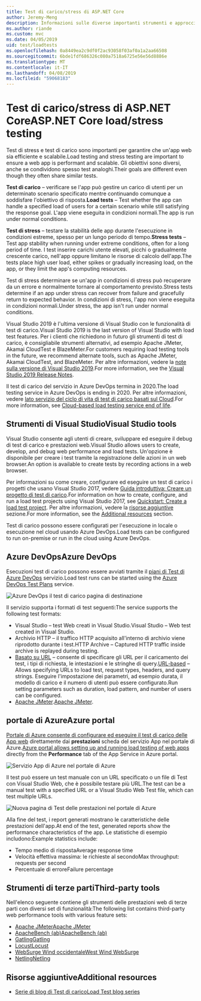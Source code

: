 ```yaml
---
title: Test di carico/stress di ASP.NET Core
author: Jeremy-Meng
description: Informazioni sulle diverse importanti strumenti e approcci per il test di carico e delle App ASP.NET Core di test di stress.
ms.author: riande
ms.custom: mvc
ms.date: 04/05/2019
uid: test/loadtests
ms.openlocfilehash: 0a8449ea2c9df0f2ac93058f03af0a1a2aa66508
ms.sourcegitcommit: 6bde1fdf686326c080a7518a6725e56e56d8886e
ms.translationtype: MT
ms.contentlocale: it-IT
ms.lasthandoff: 04/08/2019
ms.locfileid: "59068183"
---
```

# <a name="aspnet-core-loadstress-testing"></a><span data-ttu-id="333df-103">Test di carico/stress di ASP.NET Core</span><span class="sxs-lookup"><span data-stu-id="333df-103">ASP.NET Core load/stress testing</span></span>

<span data-ttu-id="333df-104">Test di stress e test di carico sono importanti per garantire che un'app web sia efficiente e scalabile.</span><span class="sxs-lookup"><span data-stu-id="333df-104">Load testing and stress testing are important to ensure a web app is performant and scalable.</span></span> <span data-ttu-id="333df-105">Gli obiettivi sono diversi, anche se condividono spesso test analoghi.</span><span class="sxs-lookup"><span data-stu-id="333df-105">Their goals are different even though they often share similar tests.</span></span>

<span data-ttu-id="333df-106">**Test di carico** &ndash; verificare se l'app può gestire un carico di utenti per un determinato scenario specificato mentre continuando comunque a soddisfare l'obiettivo di risposta.</span><span class="sxs-lookup"><span data-stu-id="333df-106">**Load tests** &ndash; Test whether the app can handle a specified load of users for a certain scenario while still satisfying the response goal.</span></span> <span data-ttu-id="333df-107">L'app viene eseguita in condizioni normali.</span><span class="sxs-lookup"><span data-stu-id="333df-107">The app is run under normal conditions.</span></span>

<span data-ttu-id="333df-108">**Test di stress** &ndash; testare la stabilità delle app durante l'esecuzione in condizioni estreme, spesso per un lungo periodo di tempo.</span><span class="sxs-lookup"><span data-stu-id="333df-108">**Stress tests** &ndash; Test app stability when running under extreme conditions, often for a long period of time.</span></span> <span data-ttu-id="333df-109">I test inserire carichi utente elevati, picchi o gradualmente crescente carico, nell'app oppure limitano le risorse di calcolo dell'app.</span><span class="sxs-lookup"><span data-stu-id="333df-109">The tests place high user load, either spikes or gradually increasing load, on the app, or they limit the app's computing resources.</span></span>

<span data-ttu-id="333df-110">Test di stress determinare se un'app in condizioni di stress può recuperare da un errore e normalmente tornare al comportamento previsto.</span><span class="sxs-lookup"><span data-stu-id="333df-110">Stress tests determine if an app under stress can recover from failure and gracefully return to expected behavior.</span></span> <span data-ttu-id="333df-111">In condizioni di stress, l'app non viene eseguita in condizioni normali.</span><span class="sxs-lookup"><span data-stu-id="333df-111">Under stress, the app isn't run under normal conditions.</span></span>

<span data-ttu-id="333df-112">Visual Studio 2019 è l'ultima versione di Visual Studio con le funzionalità di test di carico.</span><span class="sxs-lookup"><span data-stu-id="333df-112">Visual Studio 2019 is the last version of Visual Studio with load test features.</span></span> <span data-ttu-id="333df-113">Per i clienti che richiedono in futuro gli strumenti di test di carico, è consigliabile strumenti alternativi, ad esempio Apache JMeter, Akamai CloudTest e BlazeMeter.</span><span class="sxs-lookup"><span data-stu-id="333df-113">For customers requiring load testing tools in the future, we recommend alternate tools, such as Apache JMeter, Akamai CloudTest, and BlazeMeter.</span></span> <span data-ttu-id="333df-114">Per altre informazioni, vedere la [note sulla versione di Visual Studio 2019](/visualstudio/releases/2019/release-notes#test-tools).</span><span class="sxs-lookup"><span data-stu-id="333df-114">For more information, see the [Visual Studio 2019 Release Notes](/visualstudio/releases/2019/release-notes#test-tools).</span></span>

<span data-ttu-id="333df-115">Il test di carico del servizio in Azure DevOps termina in 2020.</span><span class="sxs-lookup"><span data-stu-id="333df-115">The load testing service in Azure DevOps is ending in 2020.</span></span> <span data-ttu-id="333df-116">Per altre informazioni, vedere [lato servizio del ciclo di vita di test di carico basati sul Cloud](https://devblogs.microsoft.com/devops/cloud-based-load-testing-service-eol/).</span><span class="sxs-lookup"><span data-stu-id="333df-116">For more information, see [Cloud-based load testing service end of life](https://devblogs.microsoft.com/devops/cloud-based-load-testing-service-eol/).</span></span>

## <a name="visual-studio-tools"></a><span data-ttu-id="333df-117">Strumenti di Visual Studio</span><span class="sxs-lookup"><span data-stu-id="333df-117">Visual Studio tools</span></span>

<span data-ttu-id="333df-118">Visual Studio consente agli utenti di creare, sviluppare ed eseguire il debug di test di carico e prestazioni web.</span><span class="sxs-lookup"><span data-stu-id="333df-118">Visual Studio allows users to create, develop, and debug web performance and load tests.</span></span> <span data-ttu-id="333df-119">Un'opzione è disponibile per creare i test tramite la registrazione delle azioni in un web browser.</span><span class="sxs-lookup"><span data-stu-id="333df-119">An option is available to create tests by recording actions in a web browser.</span></span>

<span data-ttu-id="333df-120">Per informazioni su come creare, configurare ed eseguire un test di carico i progetti che usano Visual Studio 2017, vedere [Guida introduttiva: Creare un progetto di test di carico](/visualstudio/test/quickstart-create-a-load-test-project?view=vs-2017).</span><span class="sxs-lookup"><span data-stu-id="333df-120">For information on how to create, configure, and run a load test projects using Visual Studio 2017, see [Quickstart: Create a load test project](/visualstudio/test/quickstart-create-a-load-test-project?view=vs-2017).</span></span> <span data-ttu-id="333df-121">Per altre informazioni, vedere la [risorse aggiuntive](#additional-resources) sezione.</span><span class="sxs-lookup"><span data-stu-id="333df-121">For more information, see the [Additional resources](#additional-resources) section.</span></span>

<span data-ttu-id="333df-122">Test di carico possono essere configurati per l'esecuzione in locale o esecuzione nel cloud usando Azure DevOps.</span><span class="sxs-lookup"><span data-stu-id="333df-122">Load tests can be configured to run on-premise or run in the cloud using Azure DevOps.</span></span>

## <a name="azure-devops"></a><span data-ttu-id="333df-123">Azure DevOps</span><span class="sxs-lookup"><span data-stu-id="333df-123">Azure DevOps</span></span>

<span data-ttu-id="333df-124">Esecuzioni test di carico possono essere avviati tramite il [piani di Test di Azure DevOps](/azure/devops/test/load-test/index?view=vsts) servizio.</span><span class="sxs-lookup"><span data-stu-id="333df-124">Load test runs can be started using the [Azure DevOps Test Plans](/azure/devops/test/load-test/index?view=vsts) service.</span></span>

![Azure DevOps il test di carico pagina di destinazione](./load-tests/_static/azure-devops-load-test.png)

<span data-ttu-id="333df-126">Il servizio supporta i formati di test seguenti:</span><span class="sxs-lookup"><span data-stu-id="333df-126">The service supports the following test formats:</span></span>

* <span data-ttu-id="333df-127">Visual Studio &ndash; test Web creati in Visual Studio.</span><span class="sxs-lookup"><span data-stu-id="333df-127">Visual Studio &ndash; Web test created in Visual Studio.</span></span>
* <span data-ttu-id="333df-128">Archivio HTTP &ndash; il traffico HTTP acquisito all'interno di archivio viene riprodotto durante i test.</span><span class="sxs-lookup"><span data-stu-id="333df-128">HTTP Archive &ndash; Captured HTTP traffic inside archive is replayed during testing.</span></span>
* <span data-ttu-id="333df-129">[Basato su URL](/azure/devops/test/load-test/get-started-simple-cloud-load-test?view=vsts) &ndash; consente di specificare gli URL per il caricamento dei test, i tipi di richiesta, le intestazioni e le stringhe di query.</span><span class="sxs-lookup"><span data-stu-id="333df-129">[URL-based](/azure/devops/test/load-test/get-started-simple-cloud-load-test?view=vsts) &ndash; Allows specifying URLs to load test, request types, headers, and query strings.</span></span> <span data-ttu-id="333df-130">Eseguire l'impostazione dei parametri, ad esempio durata, il modello di carico e il numero di utenti può essere configurato.</span><span class="sxs-lookup"><span data-stu-id="333df-130">Run setting parameters such as duration, load pattern, and number of users can be configured.</span></span>
* <span data-ttu-id="333df-131">[Apache JMeter](https://jmeter.apache.org/).</span><span class="sxs-lookup"><span data-stu-id="333df-131">[Apache JMeter](https://jmeter.apache.org/).</span></span>

## <a name="azure-portal"></a><span data-ttu-id="333df-132">portale di Azure</span><span class="sxs-lookup"><span data-stu-id="333df-132">Azure portal</span></span>

<span data-ttu-id="333df-133">[Portale di Azure consente di configurare ed eseguire il test di carico delle App web](/azure/devops/test/load-test/app-service-web-app-performance-test?view=vsts) direttamente dai **prestazioni** scheda del servizio App nel portale di Azure.</span><span class="sxs-lookup"><span data-stu-id="333df-133">[Azure portal allows setting up and running load testing of web apps](/azure/devops/test/load-test/app-service-web-app-performance-test?view=vsts) directly from the **Performance** tab of the App Service in Azure portal.</span></span>

![Servizio App di Azure nel portale di Azure](./load-tests/_static/azure-appservice-perf-test.png)

<span data-ttu-id="333df-135">Il test può essere un test manuale con un URL specificato o un file di Test con Visual Studio Web, che è possibile testare più URL.</span><span class="sxs-lookup"><span data-stu-id="333df-135">The test can be a manual test with a specified URL or a Visual Studio Web Test file, which can test multiple URLs.</span></span>

![Nuova pagina di Test delle prestazioni nel portale di Azure](./load-tests/_static/azure-appservice-perf-test-config.png)

<span data-ttu-id="333df-137">Alla fine del test, i report generati mostrano le caratteristiche delle prestazioni dell'app.</span><span class="sxs-lookup"><span data-stu-id="333df-137">At end of the test, generated reports show the performance characteristics of the app.</span></span> <span data-ttu-id="333df-138">Le statistiche di esempio includono:</span><span class="sxs-lookup"><span data-stu-id="333df-138">Example statistics include:</span></span>

* <span data-ttu-id="333df-139">Tempo medio di risposta</span><span class="sxs-lookup"><span data-stu-id="333df-139">Average response time</span></span>
* <span data-ttu-id="333df-140">Velocità effettiva massima: le richieste al secondo</span><span class="sxs-lookup"><span data-stu-id="333df-140">Max throughput: requests per second</span></span>
* <span data-ttu-id="333df-141">Percentuale di errore</span><span class="sxs-lookup"><span data-stu-id="333df-141">Failure percentage</span></span>

## <a name="third-party-tools"></a><span data-ttu-id="333df-142">Strumenti di terze parti</span><span class="sxs-lookup"><span data-stu-id="333df-142">Third-party tools</span></span>

<span data-ttu-id="333df-143">Nell'elenco seguente contiene gli strumenti delle prestazioni web di terze parti con diversi set di funzionalità:</span><span class="sxs-lookup"><span data-stu-id="333df-143">The following list contains third-party web performance tools with various feature sets:</span></span>

* [<span data-ttu-id="333df-144">Apache JMeter</span><span class="sxs-lookup"><span data-stu-id="333df-144">Apache JMeter</span></span>](https://jmeter.apache.org/)
* [<span data-ttu-id="333df-145">ApacheBench (ab)</span><span class="sxs-lookup"><span data-stu-id="333df-145">ApacheBench (ab)</span></span>](https://httpd.apache.org/docs/2.4/programs/ab.html)
* [<span data-ttu-id="333df-146">Gatling</span><span class="sxs-lookup"><span data-stu-id="333df-146">Gatling</span></span>](https://gatling.io/)
* [<span data-ttu-id="333df-147">Locust</span><span class="sxs-lookup"><span data-stu-id="333df-147">Locust</span></span>](https://locust.io/)
* [<span data-ttu-id="333df-148">WebSurge Wind occidentale</span><span class="sxs-lookup"><span data-stu-id="333df-148">West Wind WebSurge</span></span>](http://websurge.west-wind.com/)
* [<span data-ttu-id="333df-149">Netling</span><span class="sxs-lookup"><span data-stu-id="333df-149">Netling</span></span>](https://github.com/hallatore/Netling)

## <a name="additional-resources"></a><span data-ttu-id="333df-150">Risorse aggiuntive</span><span class="sxs-lookup"><span data-stu-id="333df-150">Additional resources</span></span>

* [<span data-ttu-id="333df-151">Serie di blog di Test di carico</span><span class="sxs-lookup"><span data-stu-id="333df-151">Load Test blog series</span></span>](https://blogs.msdn.microsoft.com/charles_sterling/2015/06/01/load-test-series-part-i-creating-web-performance-tests-for-a-load-test/)
